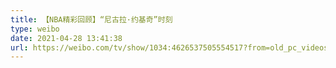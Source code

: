 ```yaml
---
title: 【NBA精彩回顾】“尼古拉·约基奇”时刻
type: weibo
date: 2021-04-28 13:41:38
url: https://weibo.com/tv/show/1034:4626537505554517?from=old_pc_videoshow
---
```


<!-- more -->